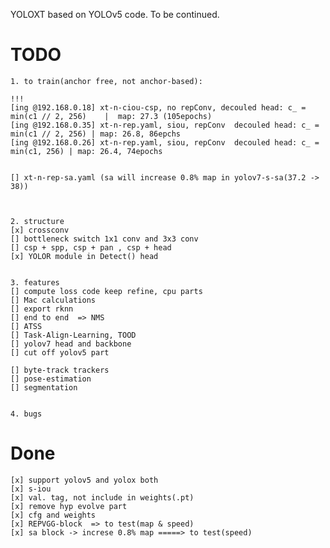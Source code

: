 YOLOXT based on YOLOv5 code.
To be continued.


# TODO

	1. to train(anchor free, not anchor-based): 

	!!! 
	[ing @192.168.0.18] xt-n-ciou-csp, no repConv, decouled head: c_ = min(c1 // 2, 256)    |  map: 27.3 (105epochs)
	[ing @192.168.0.35] xt-n-rep.yaml, siou, repConv  decouled head: c_ = min(c1 // 2, 256) | map: 26.8, 86epchs
	[ing @192.168.0.26] xt-n-rep.yaml, siou, repConv  decouled head: c_ = min(c1, 256) | map: 26.4, 74epochs


	[] xt-n-rep-sa.yaml (sa will increase 0.8% map in yolov7-s-sa(37.2 -> 38))

	

	2. structure
	[x] crossconv 
	[] bottleneck switch 1x1 conv and 3x3 conv
	[] csp + spp, csp + pan , csp + head
	[x] YOLOR module in Detect() head


	3. features
	[] compute loss code keep refine, cpu parts 
	[] Mac calculations
	[] export rknn
	[] end to end  => NMS
	[] ATSS 
	[] Task-Align-Learning, TOOD
	[] yolov7 head and backbone
	[] cut off yolov5 part

	[] byte-track trackers
	[] pose-estimation
	[] segmentation


	4. bugs
	



# Done
	[x] support yolov5 and yolox both
	[x] s-iou
	[x] val. tag, not include in weights(.pt)
	[x] remove hyp evolve part
	[x] cfg and weights
	[x] REPVGG-block  => to test(map & speed)
	[x] sa block -> increse 0.8% map =====> to test(speed)
	
	
	




